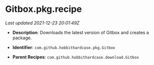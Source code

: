 # Gitbox.pkg.recipe

_Last updated 2021-12-23 20:01:49Z_

- **Description**: Downloads the latest version of Gitbox and creates a package.

- **Identifier**: `com.github.hobbithardcase.pkg.Gitbox`

- **Parent Recipes**: `com.github.hobbithardcase.download.Gitbox`
